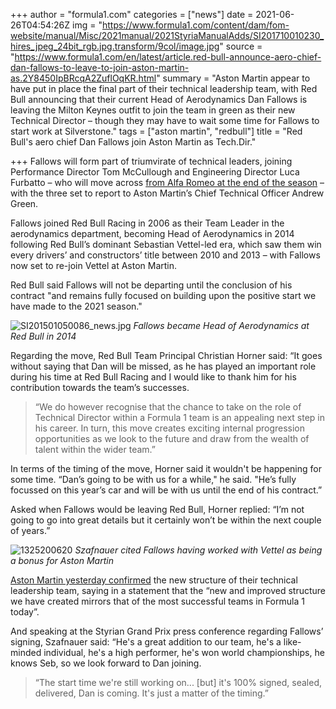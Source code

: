 +++
author = "formula1.com"
categories = ["news"]
date = 2021-06-26T04:54:26Z
img = "https://www.formula1.com/content/dam/fom-website/manual/Misc/2021manual/2021StyriaManualAdds/SI201710010230_hires_jpeg_24bit_rgb.jpg.transform/9col/image.jpg"
source = "https://www.formula1.com/en/latest/article.red-bull-announce-aero-chief-dan-fallows-to-leave-to-join-aston-martin-as.2Y8450IpBRcqA2ZuflOqKR.html"
summary = "Aston Martin appear to have put in place the final part of their technical leadership team, with Red Bull announcing that their current Head of Aerodynamics Dan Fallows is leaving the Milton Keynes outfit to join the team in green as their new Technical Director – though they may have to wait some time for Fallows to start work at Silverstone."
tags = ["aston martin", "redbull"]
title = "Red Bull's aero chief Dan Fallows join Aston Martin as Tech.Dir."

+++
Fallows will form part of triumvirate of technical leaders, joining Performance Director Tom McCullough and Engineering Director Luca Furbatto – who will move across [from Alfa Romeo at the end of the season](https://www.formula1.com/en/latest/article.aston-martin-hire-new-engineering-director-and-promote-andrew-green-in-tech.43vUeM4ltCcZGb05gPIFSR.html) – with the three set to report to Aston Martin’s Chief Technical Officer Andrew Green.

Fallows joined Red Bull Racing in 2006 as their Team Leader in the aerodynamics department, becoming Head of Aerodynamics in 2014 following Red Bull’s dominant Sebastian Vettel-led era, which saw them win every drivers’ and constructors’ title between 2010 and 2013 – with Fallows now set to re-join Vettel at Aston Martin.

Red Bull said Fallows will not be departing until the conclusion of his contract "and remains fully focused on building upon the positive start we have made to the 2021 season."

![SI201501050086_news.jpg](https://www.formula1.com/content/dam/fom-website/manual/Misc/2021manual/2021StyriaManualAdds/SI201501050086_news.jpg.transform/9col/image.jpg)
*Fallows became Head of Aerodynamics at Red Bull in 2014*

Regarding the move, Red Bull Team Principal Christian Horner said: “It goes without saying that Dan will be missed, as he has played an important role during his time at Red Bull Racing and I would like to thank him for his contribution towards the team’s successes.

> “We do however recognise that the chance to take on the role of Technical Director within a Formula 1 team is an appealing next step in his career. In turn, this move creates exciting internal progression opportunities as we look to the future and draw from the wealth of talent within the wider team.”

In terms of the timing of the move, Horner said it wouldn't be happening for some time. “Dan’s going to be with us for a while," he said. "He’s fully focussed on this year’s car and will be with us until the end of his contract.”

Asked when Fallows would be leaving Red Bull, Horner replied: “I’m not going to go into great details but it certainly won’t be within the next couple of years.”

![1325200620](https://www.formula1.com/content/dam/fom-website/sutton/2021/Styria/Thursday/1325200620.jpg.transform/9col/image.jpg)
*Szafnauer cited Fallows having worked with Vettel as being a bonus for Aston Martin*

[Aston Martin yesterday confirmed](https://www.formula1.com/en/latest/article.aston-martin-reveal-new-technical-structure-that-mirrors-the-most-successful.3151smDZttrdD1ixiyB18V.html) the new structure of their technical leadership team, saying in a statement that the “new and improved structure we have created mirrors that of the most successful teams in Formula 1 today”.

And speaking at the Styrian Grand Prix press conference regarding Fallows’ signing, Szafnauer said: “He's a great addition to our team, he's a like-minded individual, he's a high performer, he's won world championships, he knows Seb, so we look forward to Dan joining.

> “The start time we're still working on... \[but\] it's 100% signed, sealed, delivered, Dan is coming. It's just a matter of the timing.”